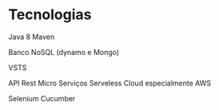 # Tecnologias


Java 8
Maven

Banco NoSQL (dynamo e Mongo)

VSTS

API Rest
Micro Serviços
Serveless
Cloud especialmente AWS

Selenium
Cucumber

